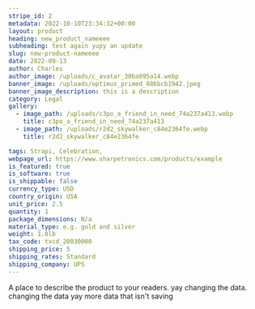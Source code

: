```yaml
---
stripe_id: 2
metadata: 2022-10-10T23:34:32+00:00
layout: product
heading: new_product_nameeee
subheading: test again yupy an update
slug: new-product-nameeee
date: 2022-09-13
author: Charles
author_image: /uploads/c_avatar_30ba895a14.webp
banner_image: /uploads/optimus_primed_886bcb1942.jpeg
banner_image_description: this is a description
category: Legal
gallery: 
  - image_path: /uploads/c3po_a_friend_in_need_74a237a413.webp 
    title: c3po_a_friend_in_need_74a237a413 
  - image_path: /uploads/r2d2_skywalker_c84e2364fe.webp 
    title: r2d2_skywalker_c84e2364fe 

tags: Strapi, Celebration, 
webpage_url: https://www.sharpetronics.com/products/example
is_featured: true
is_software: true
is_shippable: false
currency_type: USD
country_origin: USA
unit_price: 2.5
quantity: 1
package_dimensions: N/a
material_type: e.g. gold and silver
weight: 1.0lb
tax_code: txcd_20030000
shipping_price: 5
shipping_rates: Standard
shipping_company: UPS
---
```

A place to describe the product to your readers. yay changing the data. changing the data yay more data that isn't saving
